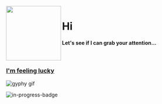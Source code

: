 <img align="left" height="150" src="https://user-images.githubusercontent.com/5083214/156877684-70d66b18-8bc3-46c2-8979-c2725767fd69.gif">

# Hi
#### Let's see if I can grab your attention...

<br/>

### [I'm feeling lucky](https://fct5mvs0s5.execute-api.us-east-2.amazonaws.com)
![gyphy gif](https://media3.giphy.com/media/SGGFm2cYS2x6DbcS5L/giphy.gif?cid=bfae7322eaa048c3d01a8d40c0d1258c5c6ad850fbfe2e63&rid=giphy.gif&ct=g)

![in-progress-badge](https://img.shields.io/badge/IN-PROGRESS-brightgreen)

